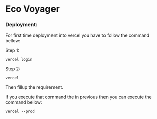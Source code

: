 # Eco Voyager

### Deployment:

For first time deployment into vercel you have to follow the command bellow:

Step 1:

`vercel login`

Step 2:

`vercel`

Then fillup the requirement.

If you execute that command the in previous then you can execute the command bellow:

`vercel --prod`
